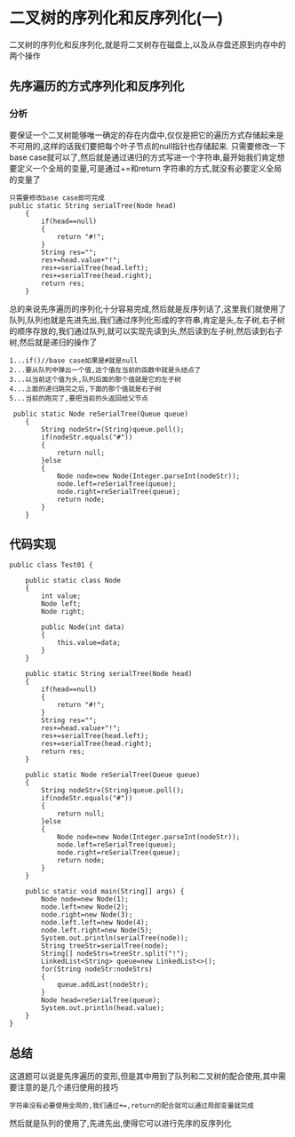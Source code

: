 # 二叉树的序列化和反序列化(一)
二叉树的序列化和反序列化,就是将二叉树存在磁盘上,以及从存盘还原到内存中的两个操作
## 先序遍历的方式序列化和反序列化
### 分析
要保证一个二叉树能够唯一确定的存在内盘中,仅仅是把它的遍历方式存储起来是不可用的,这样的话我们要把每个叶子节点的null指针也存储起来.
只需要修改一下base case就可以了,然后就是通过递归的方式写进一个字符串,最开始我们肯定想要定义一个全局的变量,可是通过+=和return 字符串的方式,就没有必要定义全局的变量了
```
只需要修改base case即可完成
public static String serialTree(Node head)
    {
        if(head==null)
        {
            return "#!";
        }
        String res="";
        res+=head.value+"!";
        res+=serialTree(head.left);
        res+=serialTree(head.right);
        return res;
    }
```
总的来说先序遍历的序列化十分容易完成,然后就是反序列话了,这里我们就使用了队列,队列也就是先进先出,我们通过序列化形成的字符串,肯定是头,左子树,右子树的顺序存放的,我们通过队列,就可以实现先读到头,然后读到左子树,然后读到右子树,然后就是递归的操作了
```
1...if()//base case如果是#就是null
2...要从队列中弹出一个值,这个值在当前的函数中就是头结点了
3...以当前这个值为头,队列后面的那个值就是它的左子树
4...上面的递归跳完之后,下面的那个值就是右子树
5...当前的跑完了,要把当前的头返回给父节点
```
```
 public static Node reSerialTree(Queue queue)
    {
        String nodeStr=(String)queue.poll();
        if(nodeStr.equals("#"))
        {
            return null;
        }else
        {
            Node node=new Node(Integer.parseInt(nodeStr));
            node.left=reSerialTree(queue);
            node.right=reSerialTree(queue);
            return node;
        }
    }
```
## 代码实现
```
public class Test01 {

    public static class Node
    {
        int value;
        Node left;
        Node right;

        public Node(int data)
        {
            this.value=data;
        }
    }

    public static String serialTree(Node head)
    {
        if(head==null)
        {
            return "#!";
        }
        String res="";
        res+=head.value+"!";
        res+=serialTree(head.left);
        res+=serialTree(head.right);
        return res;
    }

    public static Node reSerialTree(Queue queue)
    {
        String nodeStr=(String)queue.poll();
        if(nodeStr.equals("#"))
        {
            return null;
        }else
        {
            Node node=new Node(Integer.parseInt(nodeStr));
            node.left=reSerialTree(queue);
            node.right=reSerialTree(queue);
            return node;
        }
    }

    public static void main(String[] args) {
        Node node=new Node(1);
        node.left=new Node(2);
        node.right=new Node(3);
        node.left.left=new Node(4);
        node.left.right=new Node(5);
        System.out.println(serialTree(node));
        String treeStr=serialTree(node);
        String[] nodeStrs=treeStr.split("!");
        LinkedList<String> queue=new LinkedList<>();
        for(String nodeStr:nodeStrs)
        {
            queue.addLast(nodeStr);
        }
        Node head=reSerialTree(queue);
        System.out.println(head.value);
    }
}
```
## 总结
这道题可以说是先序遍历的变形,但是其中用到了队列和二叉树的配合使用,其中需要注意的是几个递归使用的技巧
```
字符串没有必要使用全局的,我们通过+=,return的配合就可以通过局部变量就完成
```
然后就是队列的使用了,先进先出,使得它可以进行先序的反序列化